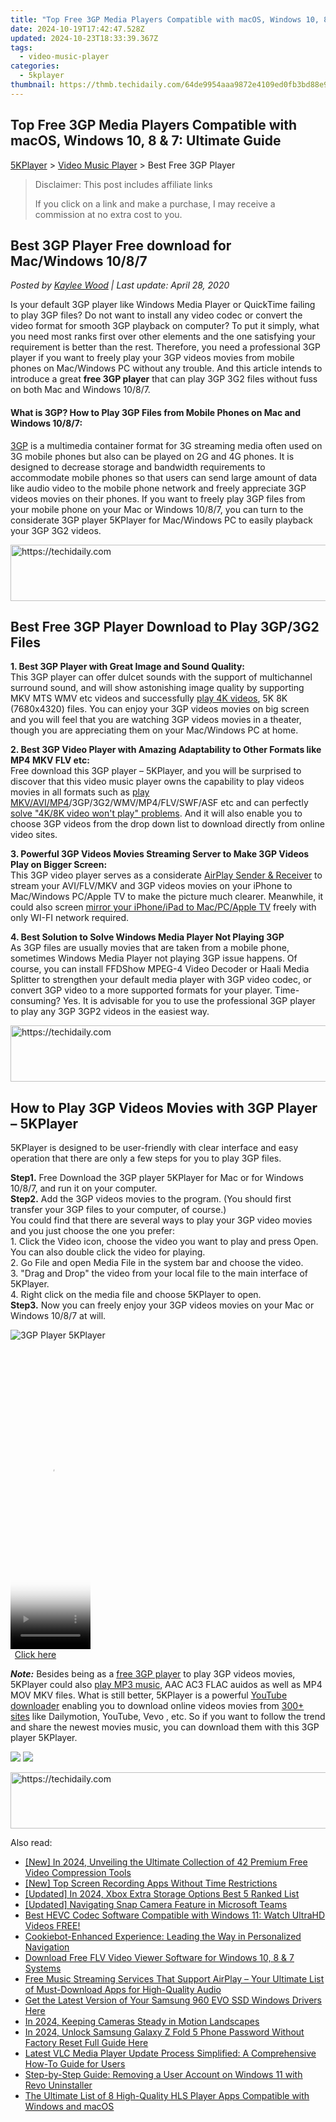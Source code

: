 ```yaml
---
title: "Top Free 3GP Media Players Compatible with macOS, Windows 10, 8 & 7: Ultimate Guide"
date: 2024-10-19T17:42:47.528Z
updated: 2024-10-23T18:33:39.367Z
tags:
  - video-music-player
categories:
  - 5kplayer
thumbnail: https://thmb.techidaily.com/64de9954aaa9872e4109ed0fb3bd88e929af8b2024c5f17c9a376420ca579cf7.jpg
---
```


## Top Free 3GP Media Players Compatible with macOS, Windows 10, 8 & 7: Ultimate Guide

[5KPlayer](https://tools.techidaily.com/5kplayer/products/) \> [Video Music Player](https://tools.techidaily.com/5kplayer/video-music-player/) \> Best Free 3GP Player

>  Disclaimer: This post includes affiliate links
>
>  If you click on a link and make a purchase, I may receive a commission at no extra cost to you.
>

## Best 3GP Player Free download for Mac/Windows 10/8/7

 _Posted by [Kaylee Wood](https://www.quora.com/profile/Amanda-Hu-21) | Last update: April 28, 2020_

Is your default 3GP player like Windows Media Player or QuickTime failing to play 3GP files? Do not want to install any video codec or convert the video format for smooth 3GP playback on computer? To put it simply, what you need most ranks first over other elements and the one satisfying your requirement is better than the rest. Therefore, you need a professional 3GP player if you want to freely play your 3GP videos movies from mobile phones on Mac/Windows PC without any trouble. And this article intends to introduce a great **free 3GP player** that can play 3GP 3G2 files without fuss on both Mac and Windows 10/8/7.

#### **What is 3GP? How to Play 3GP Files from Mobile Phones on Mac and Windows 10/8/7:**

[3GP](https://en.wikipedia.org/wiki/3GP%5Fand%5F3G2) is a multimedia container format for 3G streaming media often used on 3G mobile phones but also can be played on 2G and 4G phones. It is designed to decrease storage and bandwidth requirements to accommodate mobile phones so that users can send large amount of data like audio video to the mobile phone network and freely appreciate 3GP videos movies on their phones. If you want to freely play 3GP files from your mobile phone on your Mac or Windows 10/8/7, you can turn to the considerate 3GP player 5KPlayer for Mac/Windows PC to easily playback your 3GP 3G2 videos.

<!-- affiliate ads begin -->
<a href="https://appsumo.8odi.net/c/5597632/2043603/7443" target="_top" id="2043603">
  <img src="//a.impactradius-go.com/display-ad/7443-2043603" border="0" alt="https://techidaily.com" width="728" height="90"/>
</a>
<img height="0" width="0" src="https://appsumo.8odi.net/i/5597632/2043603/7443" style="position:absolute;visibility:hidden;" border="0" />
<!-- affiliate ads end -->

## Best Free 3GP Player Download to Play 3GP/3G2 Files

**1\. Best 3GP Player with Great Image and Sound Quality:**   
This 3GP player can offer dulcet sounds with the support of multichannel surround sound, and will show astonishing image quality by supporting MKV MTS WMV etc videos and successfully [play 4K videos](https://tools.techidaily.com/5kplayer/video-music-player/), 5K 8K (7680x4320) files. You can enjoy your 3GP videos movies on big screen and you will feel that you are watching 3GP videos movies in a theater, though you are appreciating them on your Mac/Windows PC at home.

**2\. Best 3GP Video Player with Amazing Adaptability to Other Formats like MP4 MKV FLV etc:**   
Free download this 3GP player – 5KPlayer, and you will be surprised to discover that this video music player owns the capability to play videos movies in all formats such as [play MKV/AVI/MP4](https://tools.techidaily.com/5kplayer/video-music-player/)/3GP/3G2/WMV/MP4/FLV/SWF/ASF etc and can perfectly [solve "4K/8K video won't play" problems](https://tools.techidaily.com/5kplayer/video-music-player/). And it will also enable you to choose 3GP videos from the drop down list to download directly from online video sites.

**3\. Powerful 3GP Videos Movies Streaming Server to Make 3GP Videos Play on Bigger Screen:**   
This 3GP video player serves as a considerate [AirPlay Sender & Receiver](https://tools.techidaily.com/5kplayer/airplay/) to stream your AVI/FLV/MKV and 3GP videos movies on your iPhone to Mac/Windows PC/Apple TV to make the picture much clearer. Meanwhile, it could also screen [mirror your iPhone/iPad to Mac/PC/Apple TV](https://tools.techidaily.com/5kplayer/airplay/) freely with only WI-FI network required.

**4\. Best Solution to Solve Windows Media Player Not Playing 3GP**  
As 3GP files are usually movies that are taken from a mobile phone, sometimes Windows Media Player not playing 3GP issue happens. Of course, you can install FFDShow MPEG-4 Video Decoder or Haali Media Splitter to strengthen your default media player with 3GP video codec, or convert 3GP video to a more supported formats for your player. Time-consuming? Yes. It is advisable for you to use the professional 3GP player to play any 3GP 3GP2 videos in the easiest way.

<!-- affiliate ads begin -->
<a href="https://aligracehair.sjv.io/c/5597632/2006960/19272" target="_top" id="2006960">
  <img src="//a.impactradius-go.com/display-ad/19272-2006960" border="0" alt="https://techidaily.com" width="728" height="90"/>
</a>
<img height="0" width="0" src="https://aligracehair.sjv.io/i/5597632/2006960/19272" style="position:absolute;visibility:hidden;" border="0" />
<!-- affiliate ads end -->

## How to Play 3GP Videos Movies with 3GP Player – 5KPlayer

5KPlayer is designed to be user-friendly with clear interface and easy operation that there are only a few steps for you to play 3GP files.

**Step1.** Free Download the 3GP player 5KPlayer for Mac or for Windows 10/8/7, and run it on your computer.  
**Step2.** Add the 3GP videos movies to the program. (You should first transfer your 3GP files to your computer, of course.)   
You could find that there are several ways to play your 3GP video movies and you just choose the one you prefer:  
 1\. Click the Video icon, choose the video you want to play and press Open. You can also double click the video for playing.  
 2\. Go File and open Media File in the system bar and choose the video.  
 3\. "Drag and Drop" the video from your local file to the main interface of 5KPlayer.  
 4\. Right click on the media file and choose 5KPlayer to open.  
**Step3.** Now you can freely enjoy your 3GP videos movies on your Mac or Windows 10/8/7 at will.

![3GP Player 5KPlayer](https://www.5kplayer.com/video-music-player/img/flv-player-free-download.jpg) 

<!-- affiliate ads begin -->
<span id="1938136">
					<video width="128" height="480" style="cursor:pointer"
           poster="//a.impactradius-go.com/display-clicktoplayimage/1938136.png"
           onclick="if(!this.playClicked){this.play();this.setAttribute('controls',true);this.playClicked=true;}">
	   <source src="//a.impactradius-go.com/display-ad/22993-1938136">
	   <img src="//a.impactradius-go.com/display-clicktoplayimage/1938136.png" style="border: none; height: 100%; width: 100%; object-fit: contain">
	</video>
	<div style="width:80px;text-align:center"><a href="javascript:window.open(decodeURIComponent('https%3A%2F%2Fhomestyler.sjv.io%2Fc%2F5597632%2F1938136%2F22993'), '_blank');void(0);">Click here</a></div>
</span>
<img height="0" width="0" src="https://imp.pxf.io/i/5597632/1938136/22993" style="position:absolute;visibility:hidden;" border="0" />
<!-- affiliate ads end -->

_**Note:**_ Besides being as a [free 3GP player](https://tools.techidaily.com/5kplayer/video-music-player/) to play 3GP videos movies, 5KPlayer could also [play MP3 music](https://tools.techidaily.com/5kplayer/video-music-player/), AAC AC3 FLAC auidos as well as MP4 MOV MKV files. What is still better, 5KPlayer is a powerful [YouTube downloader](https://tools.techidaily.com/5kplayer/youtube-download/) enabling you to download online videos movies from [300+ sites](https://tools.techidaily.com/5kplayer/youtube-download/) like Dailymotion, YouTube, Vevo , etc. So if you want to follow the trend and share the newest movies music, you can download them with this 3GP player 5KPlayer.

[![](https://www.5kplayer.com/video-music-player/../button/freedownbackwin.png)](https://tools.techidaily.com/5kplayer/products/) [![](https://www.5kplayer.com/video-music-player/../button/freedownbackmac.png)](https://tools.techidaily.com/5kplayer/products/)

<!-- affiliate ads begin -->
<a href="https://appsumo.8odi.net/c/5597632/2049370/7443" target="_top" id="2049370">
  <img src="//a.impactradius-go.com/display-ad/7443-2049370" border="0" alt="https://techidaily.com" width="728" height="90"/>
</a>
<img height="0" width="0" src="https://appsumo.8odi.net/i/5597632/2049370/7443" style="position:absolute;visibility:hidden;" border="0" />
<!-- affiliate ads end -->

<ins class="adsbygoogle"
     style="display:block"
     data-ad-format="autorelaxed"
     data-ad-client="ca-pub-7571918770474297"
     data-ad-slot="1223367746"></ins>

<ins class="adsbygoogle"
     style="display:block"
     data-ad-client="ca-pub-7571918770474297"
     data-ad-slot="8358498916"
     data-ad-format="auto"
     data-full-width-responsive="true"></ins>

<span class="atpl-alsoreadstyle">Also read:</span>
<div><ul>
<li><a href="https://fox-glue.techidaily.com/new-in-2024-unveiling-the-ultimate-collection-of-42-premium-free-video-compression-tools/"><u>[New] In 2024, Unveiling the Ultimate Collection of 42 Premium Free Video Compression Tools</u></a></li>
<li><a href="https://screen-video-capture.techidaily.com/new-top-screen-recording-apps-without-time-restrictions/"><u>[New] Top Screen Recording Apps Without Time Restrictions</u></a></li>
<li><a href="https://screen-recording.techidaily.com/updated-in-2024-xbox-extra-storage-options-best-5-ranked-list/"><u>[Updated] In 2024, Xbox Extra Storage Options Best 5 Ranked List</u></a></li>
<li><a href="https://snapchat-videos.techidaily.com/updated-navigating-snap-camera-feature-in-microsoft-teams/"><u>[Updated] Navigating Snap Camera Feature in Microsoft Teams</u></a></li>
<li><a href="https://media-tips.techidaily.com/best-hevc-codec-software-compatible-with-windows-11-watch-ultrahd-videos-free/"><u>Best HEVC Codec Software Compatible with Windows 11: Watch UltraHD Videos FREE!</u></a></li>
<li><a href="https://data-safeguard.techidaily.com/cookiebot-enhanced-experience-leading-the-way-in-personalized-navigation/"><u>Cookiebot-Enhanced Experience: Leading the Way in Personalized Navigation</u></a></li>
<li><a href="https://media-tips.techidaily.com/download-free-flv-video-viewer-software-for-windows-10-8-and-7-systems/"><u>Download Free FLV Video Viewer Software for Windows 10, 8 & 7 Systems</u></a></li>
<li><a href="https://media-tips.techidaily.com/free-music-streaming-services-that-support-airplay-your-ultimate-list-of-must-download-apps-for-high-quality-audio/"><u>Free Music Streaming Services That Support AirPlay – Your Ultimate List of Must-Download Apps for High-Quality Audio</u></a></li>
<li><a href="https://win-amazing.techidaily.com/1722969862790-get-the-latest-version-of-your-samsung-960-evo-ssd-windows-drivers-here/"><u>Get the Latest Version of Your Samsung 960 EVO SSD Windows Drivers Here</u></a></li>
<li><a href="https://youtube-zero.techidaily.com/24-keeping-cameras-steady-in-motion-landscapes/"><u>In 2024, Keeping Cameras Steady in Motion Landscapes</u></a></li>
<li><a href="https://android-unlock.techidaily.com/in-2024-unlock-samsung-galaxy-z-fold-5-phone-password-without-factory-reset-full-guide-here-by-drfone-android/"><u>In 2024, Unlock Samsung Galaxy Z Fold 5 Phone Password Without Factory Reset Full Guide Here</u></a></li>
<li><a href="https://media-tips.techidaily.com/latest-vlc-media-player-update-process-simplified-a-comprehensive-how-to-guide-for-users/"><u>Latest VLC Media Player Update Process Simplified: A Comprehensive How-To Guide for Users</u></a></li>
<li><a href="https://win-forum.techidaily.com/step-by-step-guide-removing-a-user-account-on-windows-11-with-revo-uninstaller/"><u>Step-by-Step Guide: Removing a User Account on Windows 11 with Revo Uninstaller</u></a></li>
<li><a href="https://media-tips.techidaily.com/the-ultimate-list-of-8-high-quality-hls-player-apps-compatible-with-windows-and-macos/"><u>The Ultimate List of 8 High-Quality HLS Player Apps Compatible with Windows and macOS</u></a></li>
</ul></div>

